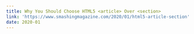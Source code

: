 ```yaml
---
title: Why You Should Choose HTML5 <article> Over <section>
link: 'https://www.smashingmagazine.com/2020/01/html5-article-section'
date: 2020-01
---
```


